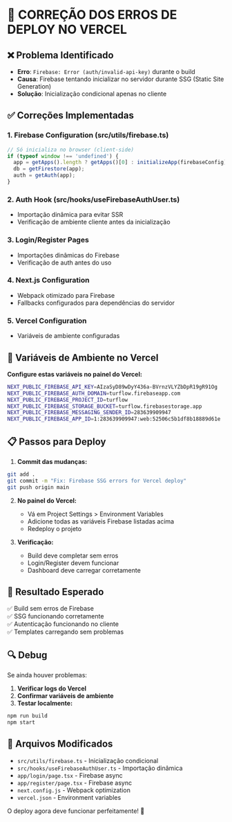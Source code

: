# 🚀 CORREÇÃO DOS ERROS DE DEPLOY NO VERCEL

## ❌ Problema Identificado
- **Erro**: `Firebase: Error (auth/invalid-api-key)` durante o build
- **Causa**: Firebase tentando inicializar no servidor durante SSG (Static Site Generation)
- **Solução**: Inicialização condicional apenas no cliente

## ✅ Correções Implementadas

### 1. **Firebase Configuration (src/utils/firebase.ts)**
```typescript
// Só inicializa no browser (client-side)
if (typeof window !== 'undefined') {
  app = getApps().length ? getApps()[0] : initializeApp(firebaseConfig);
  db = getFirestore(app);
  auth = getAuth(app);
}
```

### 2. **Auth Hook (src/hooks/useFirebaseAuthUser.ts)**
- Importação dinâmica para evitar SSR
- Verificação de ambiente cliente antes da inicialização

### 3. **Login/Register Pages**
- Importações dinâmicas do Firebase
- Verificação de auth antes do uso

### 4. **Next.js Configuration**
- Webpack otimizado para Firebase
- Fallbacks configurados para dependências do servidor

### 5. **Vercel Configuration**
- Variáveis de ambiente configuradas

## 🔧 Variáveis de Ambiente no Vercel

**Configure estas variáveis no painel do Vercel:**

```bash
NEXT_PUBLIC_FIREBASE_API_KEY=AIzaSyD89wDyY436a-BVrnzVLYZbDpR19gR91Og
NEXT_PUBLIC_FIREBASE_AUTH_DOMAIN=turflow.firebaseapp.com
NEXT_PUBLIC_FIREBASE_PROJECT_ID=turflow
NEXT_PUBLIC_FIREBASE_STORAGE_BUCKET=turflow.firebasestorage.app
NEXT_PUBLIC_FIREBASE_MESSAGING_SENDER_ID=283639909947
NEXT_PUBLIC_FIREBASE_APP_ID=1:283639909947:web:52506c5b1df8b18889d61e
```

## 📋 Passos para Deploy

1. **Commit das mudanças:**
```bash
git add .
git commit -m "Fix: Firebase SSG errors for Vercel deploy"
git push origin main
```

2. **No painel do Vercel:**
   - Vá em Project Settings > Environment Variables
   - Adicione todas as variáveis Firebase listadas acima
   - Redeploy o projeto

3. **Verificação:**
   - Build deve completar sem erros
   - Login/Register devem funcionar
   - Dashboard deve carregar corretamente

## 🎯 Resultado Esperado

✅ Build sem erros de Firebase  
✅ SSG funcionando corretamente  
✅ Autenticação funcionando no cliente  
✅ Templates carregando sem problemas  

## 🔍 Debug

Se ainda houver problemas:

1. **Verificar logs do Vercel**
2. **Confirmar variáveis de ambiente**
3. **Testar localmente:**
```bash
npm run build
npm start
```

## 📝 Arquivos Modificados

- `src/utils/firebase.ts` - Inicialização condicional
- `src/hooks/useFirebaseAuthUser.ts` - Importação dinâmica
- `app/login/page.tsx` - Firebase async
- `app/register/page.tsx` - Firebase async
- `next.config.js` - Webpack optimization
- `vercel.json` - Environment variables

O deploy agora deve funcionar perfeitamente! 🎉
